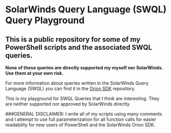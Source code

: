 # SolarWinds Query Language (SWQL) Query Playground

## This is a public repository for some of my PowerShell scripts and the associated SWQL queries.

**None of these queries are directly supported my myself nor SolarWinds.  Use them at your own risk.**

For more information about queries written in the SolarWinds Query Language (SWQL) you can find it in the [Orion SDK](https://github.com/solarwinds/OrionSDK) repository.

This is my playground for SWQL Queries that I think are interesting.  They are neither supported nor approved by SolarWinds directly.

###GENERAL DISCLAIMER:
I write all of my scripts using many comments and I attempt to use full parameterization for all function calls for easier readability for new users of PowerShell and the SolarWinds Orion SDK.
